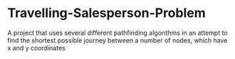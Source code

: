 # Travelling-Salesperson-Problem
A project that uses several different pathfinding algorithms in an attempt to find the shortest possible journey between a number of nodes, which have x and y coordinates
